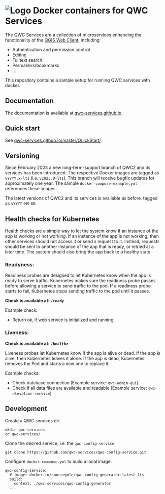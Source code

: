 ![Logo](https://github.com/qwc-services/qwc-docker/blob/master/volumes/qwc2/assets/img/qwc-logo.svg?raw=true) Docker containers for QWC Services
==================================

The QWC Services are a collection of microservices enhancing the functionality of the [QGIS Web Client](https://github.com/qgis/qwc2-demo-app), including:

- Authentication and permission control
- Editing
- Fulltext search
- Permalinks/bookmarks
- ...

This repository contains a sample setup for running QWC services with docker.

Documentation
-------------

The documentation is available at [qwc-services.github.io](https://qwc-services.github.io/).

Quick start
-----------

See [qwc-services.github.io/master/QuickStart/](https://qwc-services.github.io/master/QuickStart/).

Versioning
----------

Since February 2023 a new long-term-support branch of QWC2 and its services has been introduced. The respective Docker images are tagged as `vYYYY.x-lts` (i.e. `v2023.0-lts`). This branch will receive bugfix updates for approximately one year. The sample `docker-compose-example.yml` references these images.

The latest versions of QWC2 and its services is available as before, tagged as `vYYYY-MM-DD`.

Health checks for Kubernetes
----------------------------

Health checks are a simple way to let the system know if an instance of the app is working or not working. If an instance of the app is not working, then other services should not access it or send a request to it. Instead, requests should be sent to another instance of the app that is ready, or retried at a later time. The system should also bring the app back to a healthy state.

### Readyness:

Readiness probes are designed to let Kubernetes know when the app is ready to serve traffic. Kubernetes makes sure the readiness probe passes before allowing a service to send traffic to the pod. If a readiness probe starts to fail, Kubernetes stops sending traffic to the pod until it passes.

**Check is available at: `/ready`**

Example check:

* Return ok, if web service is initialized and running

### Liveness:

**Check is available at: `/healthz`**

Liveness probes let Kubernetes know if the app is alive or dead. If the app is alive, then Kubernetes leaves it alone. If the app is dead, Kubernetes removes the Pod and starts a new one to replace it.

Example checks:

* Check database connection (Example service: `qwc-admin-gui`)
* Check if all data files are available and readable (Example service: `qwc-elevation-service`)


Development
-----------

Create a QWC services dir:

    mkdir qwc-services
    cd qwc-services/

Clone the desired service, i.e. the `qwc-config-service`:

    git clone https://github.com/qwc-services/qwc-config-service.git

Configure `docker-compose.yml` to build a local image:

    qwc-config-service:
      # image: docker.io/sourcepole/qwc-config-generator:latest-lts
      build:
        context: ./qwc-services/qwc-config-generator
      ...
